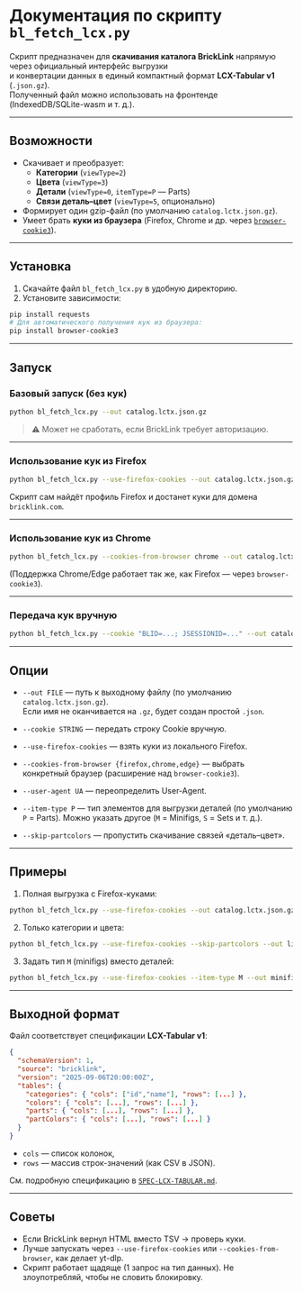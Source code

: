 # Документация по скрипту `bl_fetch_lcx.py`

Скрипт предназначен для **скачивания каталога BrickLink** напрямую через официальный интерфейс выгрузки  
и конвертации данных в единый компактный формат **LCX-Tabular v1** (`.json.gz`).  
Полученный файл можно использовать на фронтенде (IndexedDB/SQLite-wasm и т. д.).

---

## Возможности

- Скачивает и преобразует:
  - **Категории** (`viewType=2`)
  - **Цвета** (`viewType=3`)
  - **Детали** (`viewType=0`, `itemType=P` — Parts)
  - **Связи деталь–цвет** (`viewType=5`, опционально)
- Формирует один gzip-файл (по умолчанию `catalog.lctx.json.gz`).
- Умеет брать **куки из браузера** (Firefox, Chrome и др. через [`browser-cookie3`](https://pypi.org/project/browser-cookie3/)).

---

## Установка

1. Скачайте файл `bl_fetch_lcx.py` в удобную директорию.
2. Установите зависимости:

```bash
pip install requests
# Для автоматического получения кук из браузера:
pip install browser-cookie3
```

---

## Запуск

### Базовый запуск (без кук)

```bash
python bl_fetch_lcx.py --out catalog.lctx.json.gz
```

> ⚠️ Может не сработать, если BrickLink требует авторизацию.

---

### Использование кук из Firefox

```bash
python bl_fetch_lcx.py --use-firefox-cookies --out catalog.lctx.json.gz
```

Скрипт сам найдёт профиль Firefox и достанет куки для домена `bricklink.com`.

---

### Использование кук из Chrome

```bash
python bl_fetch_lcx.py --cookies-from-browser chrome --out catalog.lctx.json.gz
```

(Поддержка Chrome/Edge работает так же, как Firefox — через `browser-cookie3`).

---

### Передача кук вручную

```bash
python bl_fetch_lcx.py --cookie "BLID=...; JSESSIONID=..." --out catalog.lctx.json.gz
```

---

## Опции

- `--out FILE` — путь к выходному файлу (по умолчанию `catalog.lctx.json.gz`).  
  Если имя не оканчивается на `.gz`, будет создан простой `.json`.

- `--cookie STRING` — передать строку Cookie вручную.

- `--use-firefox-cookies` — взять куки из локального Firefox.

- `--cookies-from-browser {firefox,chrome,edge}` — выбрать конкретный браузер (расширение над `browser-cookie3`).

- `--user-agent UA` — переопределить User-Agent.

- `--item-type P` — тип элементов для выгрузки деталей (по умолчанию `P` = Parts). Можно указать другое (`M` = Minifigs, `S` = Sets и т. д.).

- `--skip-partcolors` — пропустить скачивание связей «деталь–цвет».

---

## Примеры

1. Полная выгрузка с Firefox-куками:
```bash
python bl_fetch_lcx.py --use-firefox-cookies --out catalog.lctx.json.gz
```

2. Только категории и цвета:
```bash
python bl_fetch_lcx.py --use-firefox-cookies --skip-partcolors --out light.lctx.json.gz
```

3. Задать тип `M` (minifigs) вместо деталей:
```bash
python bl_fetch_lcx.py --use-firefox-cookies --item-type M --out minifigs.lctx.json.gz
```

---

## Выходной формат

Файл соответствует спецификации **LCX-Tabular v1**:  
```json
{
  "schemaVersion": 1,
  "source": "bricklink",
  "version": "2025-09-06T20:00:00Z",
  "tables": {
    "categories": { "cols": ["id","name"], "rows": [...] },
    "colors": { "cols": [...], "rows": [...] },
    "parts": { "cols": [...], "rows": [...] },
    "partColors": { "cols": [...], "rows": [...] }
  }
}
```

- `cols` — список колонок,
- `rows` — массив строк-значений (как CSV в JSON).

См. подробную спецификацию в [`SPEC-LCX-TABULAR.md`](./SPEC-LCX-TABULAR.md).

---

## Советы

- Если BrickLink вернул HTML вместо TSV → проверь куки.  
- Лучше запускать через `--use-firefox-cookies` или `--cookies-from-browser`, как делает yt-dlp.  
- Скрипт работает щадяще (1 запрос на тип данных). Не злоупотребляй, чтобы не словить блокировку.
